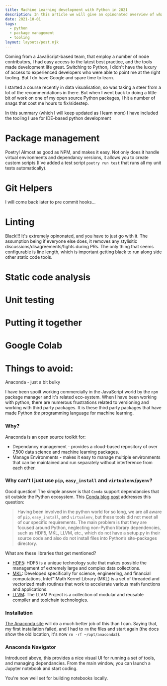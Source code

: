```yaml
---
title: Machine Learning development with Python in 2021
description: In this article we will give an opinonated overview of what tools help with developing model-independent Python in 2021.
date: 2021-10-01
tags:
  - python
  - package management
  - tooling
layout: layouts/post.njk
---
```


Coming from a JavaScript-based team, that employ a number of node contributors, I had easy access to the latest best practice, and the tools made development life great. Switching to Python, I didn't have the luxury of access to experienced developers who were able to point me at the right tooling. But I do have Google and spare time to learn.

I started a course recently in data visualisation, so was taking a steer from a lot of the recommendations in there. But when I went back to doing a little bit of work on one of my open source Python packages, I hit a number of snags that cost me hours to fix/sidestep.

In this summary (which I will keep updated as I learn more) I have included the tooling I use for IDE-based python development 

# Package management

Poetry! Almost as good as NPM, and makes it easy. Not only does it handle virtual environments and dependancy versions, it allows you to create custom scripts (I've added a test script `poetry run test` that runs all my unit tests automatically).

# Git Helpers

I will come back later to pre commit hooks...

# Linting

Black!!! It's extremely opinonated, and you have to just go with it. The assumption being if everyone else does, it removes any stylisitic discussions/disagreements/fights during PRs. The only thing that seems configurable is line length, which is important getting black to run along side other static code tools.

# Static code analysis

# Unit testing

# Putting it together




# Google Colab


# Things to avoid:

Anaconda - just a bit bulky

I have been spoilt working commercially in the JavaScript world by the `npm` package manager and it's related eco-system. When I have been working with python, there are numerous frustrations related to versioning and working with third party packages. It is these third party packages that have made Python _the_ programming language for machine learning.</p>

### Why?

Anaconda is an open source toolkit for:

* Dependancy management - provides a cloud-based repository of over 7,500 data science and machine learning packages.
* Manage Environments - makes it easy to manage multiple environments that can be maintained and run separately without interference from each other.

### Why can't I just use `pip`, `easy_install` and `virtualenv`/`pyenv`?

Good question! The simple answer is that `Conda` support dependancies that sit outside the Python ecosystem. This [Conda blog post](http://web.archive.org/web/20170415041123/www.continuum.io/blog/developer-blog/python-packages-and-environments-conda) addresses this question:

> Having been involved in the python world for so long, we are all aware of `pip`, `easy_install`, and `virtualenv`, but these tools did not meet all of our specific requirements. The main problem is that they are focused around Python, neglecting non-Python library dependencies, such as HDF5, MKL, LLVM, etc., which do not have a setup.py in their source code and also do not install files into Python’s site-packages directory.

What are these libraries that get mentioned?

* [HDF5](https://www.hdfgroup.org/solutions/hdf5/): HDF5 is a unique technology suite that makes possible the management of extremely large and complex data collections.
* [MKL](https://software.intel.com/content/www/us/en/develop/tools/oneapi/components/onemkl.html): Developed specifically for science, engineering, and financial computations, Intel™ Math Kernel Library (MKL) is a set of threaded and vectorized math routines that work to accelerate various math functions and applications.
* [LLVM](https://llvm.org/docs/GettingStarted.html): The LLVM Project is a collection of modular and reusable compiler and toolchain technologies. 

### Installation

[The Anaconda site](https://anaconda.cloud/tutorials/getting-started-with-anaconda-individual-edition
) will do a much better job of this than I can. Saying that, my first installation failed, and I had to `rm` the files and start again (the docs show the old location, it's now `rm -rf ~/opt/anaconda3`). 

### Anaconda Navigator

Introduced above, this provides a nice visual UI for running a set of tools, and managing dependancies. From the main window, you can launch a Jupyter notebook and start coding.

You're now well set for building notebooks locally.